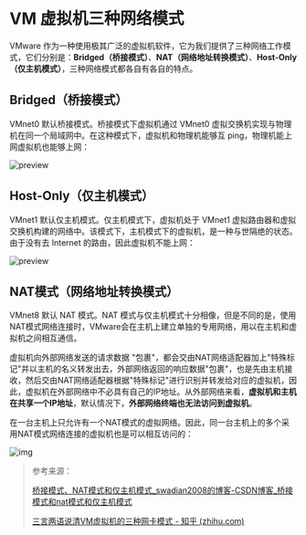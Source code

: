 # VM 虚拟机三种网络模式

VMware 作为一种使用极其广泛的虚拟机软件，它为我们提供了三种网络工作模式，它们分别是：**Bridged（桥接模式）**、**NAT（网络地址转换模式）**、**Host-Only（仅主机模式）**，三种网络模式都各自有各自的特点。

## Bridged（桥接模式）

VMnet0 默认桥接模式。桥接模式下虚拟机通过 VMnet0 虚拟交换机实现与物理机在同一个局域网中。在这种模式下，虚拟机和物理机能够互 ping，物理机能上网虚拟机也能够上网：

![preview](http://blog-img-figure.oss-cn-chengdu.aliyuncs.com/img/v2-9975d183a80007222385916b434181f2_r.jpg)

## Host-Only（仅主机模式）

VMnet1 默认仅主机模式。仅主机模式下，虚拟机处于 VMnet1 虚拟路由器和虚拟交换机构建的网络中。该模式下，主机模式下的虚拟机，是一种与世隔绝的状态。由于没有去 Internet 的路由，因此虚拟机不能上网：

![preview](http://blog-img-figure.oss-cn-chengdu.aliyuncs.com/img/v2-360f997cae7fec29a31ca93bae53080b_r.jpg)

## NAT模式（网络地址转换模式）

VMnet8 默认 NAT 模式。NAT 模式与仅主机模式十分相像，但是不同的是，使用NAT模式网络连接时，VMware会在主机上建立单独的专用网络，用以在主机和虚拟机之间相互通信。

虚拟机向外部网络发送的请求数据 "包裹"，都会交由NAT网络适配器加上"特殊标记"并以主机的名义转发出去，外部网络返回的响应数据"包裹"，也是先由主机接收，然后交由NAT网络适配器根据"特殊标记"进行识别并转发给对应的虚拟机，因此，虚拟机在外部网络中不必具有自己的IP地址。从外部网络来看，**虚拟机和主机在共享一个IP地址**，默认情况下，**外部网络终端也无法访问到虚拟机**。

在一台主机上只允许有一个NAT模式的虚拟网络。因此，同一台主机上的多个采用NAT模式网络连接的虚拟机也是可以相互访问的：

![img](http://blog-img-figure.oss-cn-chengdu.aliyuncs.com/img/v2-2c4cf8aeb89d041dde166c8e949b8570_1440w.jpg)

> 参考来源：
>
> [桥接模式、NAT模式和仅主机模式_swadian2008的博客-CSDN博客_桥接模式和nat模式和仅主机模式](https://blog.csdn.net/swadian2008/article/details/109518783)
>
> [三言两语说清VM虚拟机的三种网卡模式 - 知乎 (zhihu.com)](https://zhuanlan.zhihu.com/p/98548852)